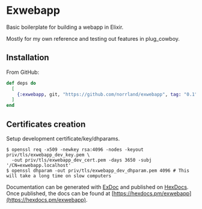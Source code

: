 # Exwebapp

Basic boilerplate for building a webapp in Elixir.

Mostly for my own reference and testing out features in plug_cowboy.

## Installation

From GitHub:

```elixir
def deps do
  [
    {:exwebapp, git, "https://github.com/norrland/exwebapp", tag: "0.1"}
  ]
end
```

## Certificates creation

Setup development certificate/key/dhparams.

```
$ openssl req -x509 -newkey rsa:4096 -nodes -keyout priv/tls/exwebapp_dev_key.pem \
  -out priv/tls/exwebapp_dev_cert.pem -days 3650 -subj '/CN=exwebapp.localhost'
$ openssl dhparam -out priv/tls/exwebapp_dev_dhparam.pem 4096 # This will take a long time on slow computers
```

Documentation can be generated with [ExDoc](https://github.com/elixir-lang/ex_doc)
and published on [HexDocs](https://hexdocs.pm). Once published, the docs can
be found at [https://hexdocs.pm/exwebapp](https://hexdocs.pm/exwebapp).


